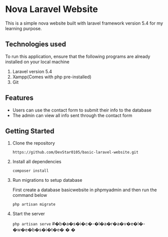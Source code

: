 # Nova Laravel Website

This is a simple nova website built with laravel framework version 5.4 for my learning purpose.

## Technologies used

To run this application, ensure that the following programs are already installed on your local machine

1.  Laravel version 5.4
2.  Xampp(Comes with php pre-installed)
3.  Git

## Features

* Users can use the contact form to submit their info to the database
* The admin can view all info sent through the contact form

## Getting Started

1.  Clone the repository

    `https://github.com/DevStar0105/basic-laravel-website.git`

2.  Install all dependencies

    `composer install`

3.  Run migrations to setup database

    First create a database basicwebsite in phpmyadmin and then run the command below

    `php artisan migrate`

4.  Start the server

    `php artisan serve`
#�b�a�s�i�c�-�l�a�r�a�v�e�l�-�w�e�b�s�i�t�e�
�
�
